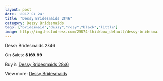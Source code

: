 ```yaml
---
layout: post
date: '2017-01-24'
title: "Dessy Bridesmaids 2846"
category: Dessy Bridesmaids
tags: ["bridesmaid","dessy","rosy","black","little"]
image: http://img.hectodress.com/25874-thickbox_default/dessy-bridesmaids-2846.jpg
---
```

Dessy Bridesmaids 2846

On Sales: **$169.99**
<a href="https://www.hectodress.com/dessy-bridesmaids/12043-dessy-bridesmaids-2846.html"><amp-img layout="responsive" width="600" height="600" src="//img.hectodress.com/25874-thickbox_default/dessy-bridesmaids-2846.jpg" alt="Dessy Bridesmaids 2846 0" /></a>

Buy it: [Dessy Bridesmaids 2846](https://www.hectodress.com/dessy-bridesmaids/12043-dessy-bridesmaids-2846.html "Dessy Bridesmaids 2846")

View more: [Dessy Bridesmaids](https://www.hectodress.com/187-dessy-bridesmaids "Dessy Bridesmaids")
